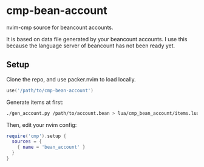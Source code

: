 # cmp-bean-account

nvim-cmp source for beancount accounts.

It is based on data file generated by your beancount accounts.
I use this because the language server of beancount has not been ready yet.

## Setup

Clone the repo, and use packer.nvim to load locally.

```lua
use('/path/to/cmp-bean-account')
```

Generate items at first:

```bash
./gen_account.py /path/to/account.bean > lua/cmp_bean_account/items.lua
```

Then, edit your nvim config:

```lua
require('cmp').setup {
  sources = {
    { name = 'bean_account' }
  }
}
```
